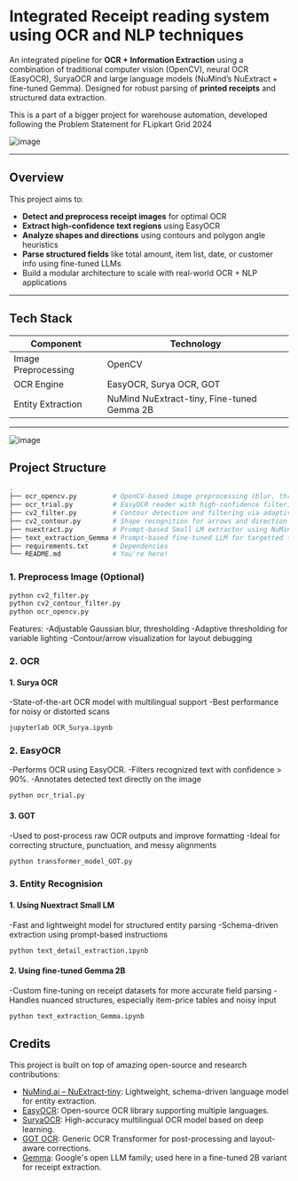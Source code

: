 # Integrated Receipt reading system using OCR and NLP techniques

An integrated pipeline for **OCR + Information Extraction** using a combination of traditional computer vision (OpenCV), neural OCR (EasyOCR), SuryaOCR and large language models (NuMind’s NuExtract + fine-tuned Gemma). Designed for robust parsing of **printed receipts** and structured data extraction.

This is a part of a bigger project for warehouse automation, developed following the Problem Statement for FLipkart Grid 2024

![image](https://github.com/user-attachments/assets/feb22e8f-ca6d-4510-88c9-69d395d451f7)

---

## Overview

This project aims to:

- **Detect and preprocess receipt images** for optimal OCR
- **Extract high-confidence text regions** using EasyOCR
- **Analyze shapes and directions** using contours and polygon angle heuristics
- **Parse structured fields** like total amount, item list, date, or customer info using fine-tuned LLMs
- Build a modular architecture to scale with real-world OCR + NLP applications

---


## Tech Stack

| Component | Technology |
|----------|-------------|
| Image Preprocessing | OpenCV |
| OCR Engine | EasyOCR, Surya OCR, GOT
| Entity Extraction | NuMind NuExtract-tiny, Fine-tuned Gemma  2B |

---
![image](https://github.com/user-attachments/assets/f2fd9d9a-b676-4bfc-b8b4-4c2862f1a17a)


## Project Structure

```bash
.
├── ocr_opencv.py         # OpenCV-based image preprocessing (blur, threshold, etc.)
├── ocr_trial.py          # EasyOCR reader with high-confidence filtering and overlay
├── cv2_filter.py         # Contour detection and filtering via adaptive thresholding
├── cv2_contour.py        # Shape recognition for arrows and direction inference
├── nuextract.py          # Prompt-based Small LM extractor using NuMind NuExtract
├── text_extraction_Gemma # Prompt-based fine-tuned LLM for targetted test extraction 
├── requirements.txt      # Dependencies
└── README.md             # You're here!
```
### 1. Preprocess Image (Optional)

```bash
python cv2_filter.py
python cv2_contour_filter.py
python ocr_opencv.py

```
Features:
-Adjustable Gaussian blur, thresholding
-Adaptive thresholding for variable lighting
-Contour/arrow visualization for layout debugging

### 2. OCR
#### 1. Surya OCR
-State-of-the-art OCR model with multilingual support
-Best performance for noisy or distorted scans

```bash
jupyterlab OCR_Surya.ipynb
```

### 2. EasyOCR
-Performs OCR using EasyOCR.
-Filters recognized text with confidence > 90%.
-Annotates detected text directly on the image

```bash
python ocr_trial.py
```

#### 3. GOT
-Used to post-process raw OCR outputs and improve formatting
-Ideal for correcting structure, punctuation, and messy alignments
```bash
python transformer_model_GOT.py
```

### 3. Entity Recognision
#### 1. Using Nuextract Small LM
-Fast and lightweight model for structured entity parsing
-Schema-driven extraction using prompt-based instructions

```bash
python text_detail_extraction.ipynb
```
#### 2. Using fine-tuned Gemma 2B
-Custom fine-tuning on receipt datasets for more accurate field parsing
-Handles nuanced structures, especially item-price tables and noisy input
```bash
python text_extraction_Gemma.ipynb
```

## Credits

This project is built on top of amazing open-source and research contributions:

- [NuMind.ai – NuExtract-tiny](https://numind.ai): Lightweight, schema-driven language model for entity extraction.
- [EasyOCR](https://github.com/JaidedAI/EasyOCR): Open-source OCR library supporting multiple languages.
- [SuryaOCR](https://github.com/rohitguptacs/SuryaOCR): High-accuracy multilingual OCR model based on deep learning.
- [GOT OCR](https://huggingface.co/guillaume-be/GOT-ocr): Generic OCR Transformer for post-processing and layout-aware corrections.
- [Gemma](https://ai.google.dev/gemma): Google's open LLM family; used here in a fine-tuned 2B variant for receipt extraction.

